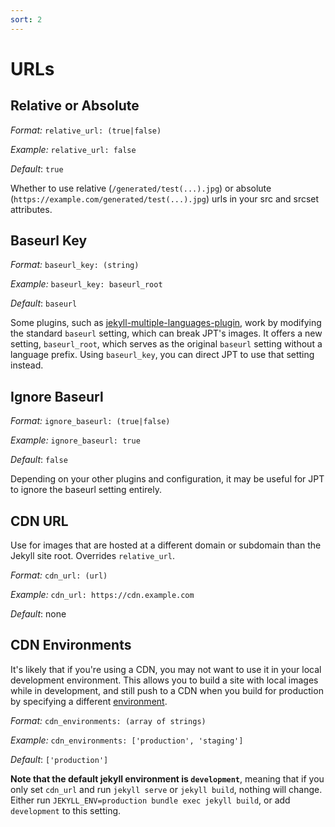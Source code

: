 ```yaml
---
sort: 2
---
```


# URLs

## Relative or Absolute

*Format:* `relative_url: (true|false)`

*Example:* `relative_url: false`

*Default*: `true`

Whether to use relative (`/generated/test(...).jpg`) or absolute
(`https://example.com/generated/test(...).jpg`) urls in your src and srcset attributes.

## Baseurl Key

*Format:* `baseurl_key: (string)`

*Example:* `baseurl_key: baseurl_root`

*Default*: `baseurl`

Some plugins, such as
[jekyll-multiple-languages-plugin](https://github.com/kurtsson/jekyll-multiple-languages-plugin),
work by modifying the standard `baseurl` setting, which can break JPT's images. It offers a new
setting, `baseurl_root`, which serves as the original `baseurl` setting without a language prefix.
Using `baseurl_key`, you can direct JPT to use that setting instead.

## Ignore Baseurl

*Format:* `ignore_baseurl: (true|false)`

*Example:* `ignore_baseurl: true`

*Default*: `false`

Depending on your other plugins and configuration, it may be useful for JPT to ignore the baseurl
setting entirely.

## CDN URL

Use for images that are hosted at a different domain or subdomain than the Jekyll site root.
Overrides `relative_url`. 

*Format:* `cdn_url: (url)`

*Example:* `cdn_url: https://cdn.example.com`

*Default*: none

## CDN Environments

It's likely that if you're using a CDN, you may not want to use it in your local development
environment. This allows you to build a site with local images while in development, and still push
to a CDN when you build for production by specifying a different
[environment](https://jekyllrb.com/docs/configuration/environments/). 

*Format:* `cdn_environments: (array of strings)`

*Example:* `cdn_environments: ['production', 'staging']`

*Default*: `['production']`

**Note that the default jekyll environment is `development`**, meaning that if you only set
`cdn_url` and run `jekyll serve` or `jekyll build`, nothing will change. Either run
`JEKYLL_ENV=production bundle exec jekyll build`, or add `development` to this setting.
